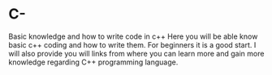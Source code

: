 # C-
Basic knowledge and how to write code in c++
Here you will be able know basic c++ coding and how to write them.
For beginners it is a good start.
I will also provide you will links from where you can learn more and gain more knowledge regarding C++ programming language.
